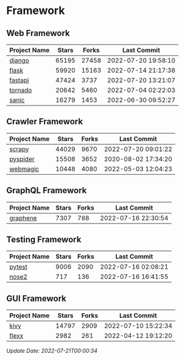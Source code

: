 # Framework

## Web Framework
| Project Name | Stars | Forks | Last Commit |
| ------------ | ----- | ----- | ----------- |
| [django](https://github.com/django/django) | 65195 | 27458 | 2022-07-20 19:58:10 |
| [flask](https://github.com/pallets/flask) | 59920 | 15163 | 2022-07-14 21:17:38 |
| [fastapi](https://github.com/tiangolo/fastapi) | 47424 | 3737 | 2022-07-20 13:21:07 |
| [tornado](https://github.com/tornadoweb/tornado) | 20642 | 5460 | 2022-07-04 02:22:03 |
| [sanic](https://github.com/sanic-org/sanic) | 16279 | 1453 | 2022-06-30 09:52:27 |

## Crawler Framework
| Project Name | Stars | Forks | Last Commit |
| ------------ | ----- | ----- | ----------- |
| [scrapy](https://github.com/scrapy/scrapy) | 44029 | 9670 | 2022-07-20 09:01:22 |
| [pyspider](https://github.com/binux/pyspider) | 15508 | 3652 | 2020-08-02 17:34:20 |
| [webmagic](https://github.com/code4craft/webmagic) | 10448 | 4080 | 2022-05-03 12:04:23 |

## GraphQL Framework
| Project Name | Stars | Forks | Last Commit |
| ------------ | ----- | ----- | ----------- |
| [graphene](https://github.com/graphql-python/graphene) | 7307 | 788 | 2022-07-16 22:30:54 |

## Testing Framework
| Project Name | Stars | Forks | Last Commit |
| ------------ | ----- | ----- | ----------- |
| [pytest](https://github.com/pytest-dev/pytest) | 9006 | 2090 | 2022-07-16 02:08:21 |
| [nose2](https://github.com/nose-devs/nose2) | 717 | 136 | 2022-07-16 16:41:55 |

## GUI Framework
| Project Name | Stars | Forks | Last Commit |
| ------------ | ----- | ----- | ----------- |
| [kivy](https://github.com/kivy/kivy) | 14797 | 2909 | 2022-07-10 15:22:34 |
| [flexx](https://github.com/flexxui/flexx) | 2982 | 261 | 2022-04-12 19:12:20 |

*Update Date: 2022-07-21T00:00:34*
